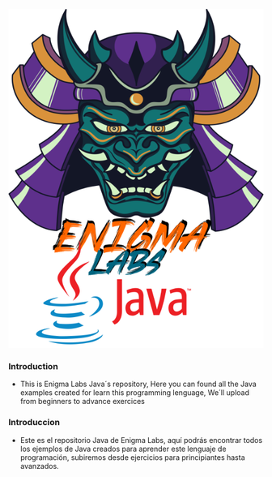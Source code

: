 ![](https://github.com/EngmLabsMX/fotos/blob/main/g1656767.png?raw=true)

### Introduction
- This is Enigma Labs Java´s repository, Here you can found all the Java examples created for learn this programming lenguage, We´ll upload from beginners to advance exercices

### Introduccion
- Este es el repositorio Java de Enigma Labs, aquí podrás encontrar todos los ejemplos de Java creados para aprender este lenguaje de programación, subiremos desde ejercicios para principiantes hasta avanzados.
